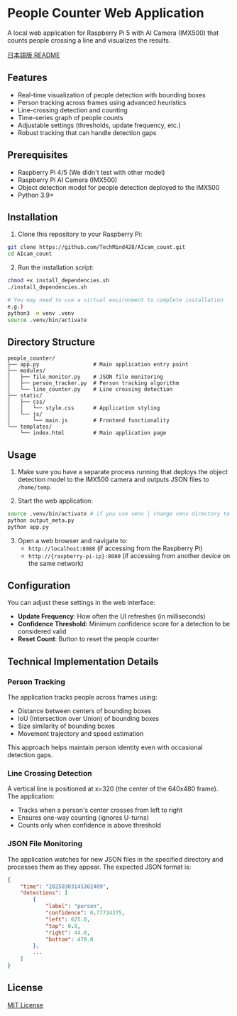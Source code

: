 # People Counter Web Application

A local web application for Raspberry Pi 5 with AI Camera (IMX500) that counts people crossing a line and visualizes the results.

[日本語版 README](README_ja.md)

## Features

- Real-time visualization of people detection with bounding boxes
- Person tracking across frames using advanced heuristics
- Line-crossing detection and counting
- Time-series graph of people counts
- Adjustable settings (thresholds, update frequency, etc.)
- Robust tracking that can handle detection gaps

## Prerequisites

- Raspberry Pi 4/5 (We didn't test with other model)
- Raspberry Pi AI Camera (IMX500)
- Object detection model for people detection deployed to the IMX500
- Python 3.9+

## Installation

1. Clone this repository to your Raspberry Pi:

```bash
git clone https://github.com/TechMind428/AIcam_count.git
cd AIcam_count
```

2. Run the installation script:

```bash
chmod +x install_dependencies.sh
./install_dependencies.sh

# You may need to use a virtual environment to complete installation
e.g.)
python3 -m venv .venv
source .venv/bin/activate
```

## Directory Structure

```
people_counter/
├── app.py                 # Main application entry point
├── modules/
│   ├── file_monitor.py    # JSON file monitoring
│   ├── person_tracker.py  # Person tracking algorithm
│   └── line_counter.py    # Line crossing detection
├── static/
│   ├── css/
│   │   └── style.css      # Application styling
│   └── js/
│       └── main.js        # Frontend functionality
└── templates/
    └── index.html         # Main application page
```

## Usage

1. Make sure you have a separate process running that deploys the object detection model to the IMX500 camera and outputs JSON files to `/home/temp`.

2. Start the web application:

```bash
source .venv/bin/activate # if you use venv | change venv directory to your environment
python output_meta.py
python app.py
```

3. Open a web browser and navigate to:
   - `http://localhost:8080` (if accessing from the Raspberry Pi)
   - `http://{raspberry-pi-ip}:8080` (if accessing from another device on the same network)

## Configuration

You can adjust these settings in the web interface:

- **Update Frequency**: How often the UI refreshes (in milliseconds)
- **Confidence Threshold**: Minimum confidence score for a detection to be considered valid
- **Reset Count**: Button to reset the people counter

## Technical Implementation Details

### Person Tracking

The application tracks people across frames using:

- Distance between centers of bounding boxes
- IoU (Intersection over Union) of bounding boxes
- Size similarity of bounding boxes
- Movement trajectory and speed estimation

This approach helps maintain person identity even with occasional detection gaps.

### Line Crossing Detection

A vertical line is positioned at x=320 (the center of the 640x480 frame). The application:

- Tracks when a person's center crosses from left to right
- Ensures one-way counting (ignores U-turns)
- Counts only when confidence is above threshold

### JSON File Monitoring

The application watches for new JSON files in the specified directory and processes them as they appear. The expected JSON format is:

```json
{
    "time": "20250303145302409",
    "detections": [
        {
            "label": "person",
            "confidence": 0.77734375,
            "left": 625.0,
            "top": 0.0,
            "right": 44.0,
            "bottom": 470.0
        },
        ...
    ]
}
```

## License

[MIT License](LICENSE)
